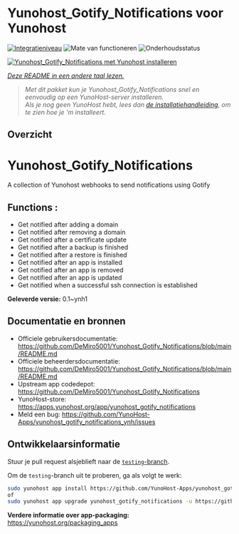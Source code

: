 <!--
NB: Deze README is automatisch gegenereerd door <https://github.com/YunoHost/apps/tree/master/tools/readme_generator>
Hij mag NIET handmatig aangepast worden.
-->

# Yunohost_Gotify_Notifications voor Yunohost

[![Integratieniveau](https://apps.yunohost.org/badge/integration/yunohost_gotify_notifications)](https://ci-apps.yunohost.org/ci/apps/yunohost_gotify_notifications/)
![Mate van functioneren](https://apps.yunohost.org/badge/state/yunohost_gotify_notifications)
![Onderhoudsstatus](https://apps.yunohost.org/badge/maintained/yunohost_gotify_notifications)

[![Yunohost_Gotify_Notifications met Yunohost installeren](https://install-app.yunohost.org/install-with-yunohost.svg)](https://install-app.yunohost.org/?app=yunohost_gotify_notifications)

*[Deze README in een andere taal lezen.](./ALL_README.md)*

> *Met dit pakket kun je Yunohost_Gotify_Notifications snel en eenvoudig op een YunoHost-server installeren.*  
> *Als je nog geen YunoHost hebt, lees dan [de installatiehandleiding](https://yunohost.org/install), om te zien hoe je 'm installeert.*

## Overzicht

# Yunohost_Gotify_Notifications
A collection of Yunohost webhooks to send notifications using Gotify

## Functions :
  * Get notified after adding a domain
  * Get notified after removing a domain
  * Get notified after a certificate update
  * Get notified after a backup is finished
  * Get notified after a restore is finished
  * Get notified after an app is installed
  * Get notified after an app is removed
  * Get notified after an app is updated
  * Get notified when a successful ssh connection is established


**Geleverde versie:** 0.1~ynh1
## Documentatie en bronnen

- Officiele gebruikersdocumentatie: <https://github.com/DeMiro5001/Yunohost_Gotify_Notifications/blob/main/README.md>
- Officiele beheerdersdocumentatie: <https://github.com/DeMiro5001/Yunohost_Gotify_Notifications/blob/main/README.md>
- Upstream app codedepot: <https://github.com/DeMiro5001/Yunohost_Gotify_Notifications>
- YunoHost-store: <https://apps.yunohost.org/app/yunohost_gotify_notifications>
- Meld een bug: <https://github.com/YunoHost-Apps/yunohost_gotify_notifications_ynh/issues>

## Ontwikkelaarsinformatie

Stuur je pull request alsjeblieft naar de [`testing`-branch](https://github.com/YunoHost-Apps/yunohost_gotify_notifications_ynh/tree/testing).

Om de `testing`-branch uit te proberen, ga als volgt te werk:

```bash
sudo yunohost app install https://github.com/YunoHost-Apps/yunohost_gotify_notifications_ynh/tree/testing --debug
of
sudo yunohost app upgrade yunohost_gotify_notifications -u https://github.com/YunoHost-Apps/yunohost_gotify_notifications_ynh/tree/testing --debug
```

**Verdere informatie over app-packaging:** <https://yunohost.org/packaging_apps>
